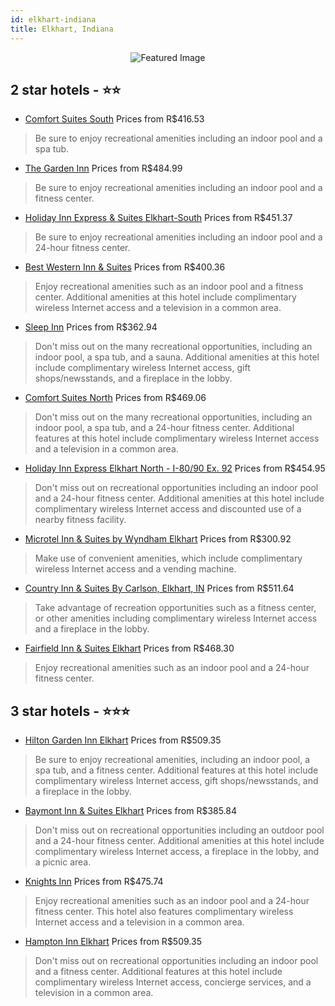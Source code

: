 ```yaml
---
id: elkhart-indiana
title: Elkhart, Indiana
---
```


<center><img src="https://i.travelapi.com/hotels/2000000/1750000/1742900/1742854/43a12530_z.jpg" alt="Featured Image" /></center>


##  2 star hotels - ⭐️⭐️

-    [Comfort Suites South](https://us.hurb.com/hotels/elkhart/comfort-suites-south-JNP-JP737635?cmp=18055) Prices from R$416.53
   > Be sure to enjoy recreational amenities including an indoor pool and a spa tub.
-    [The Garden Inn](https://us.hurb.com/hotels/elkhart/the-garden-inn-JNP-JP835866?cmp=18055) Prices from R$484.99
   > Be sure to enjoy recreational amenities including an indoor pool and a fitness center.
-    [Holiday Inn Express & Suites Elkhart-South](https://us.hurb.com/hotels/elkhart/holiday-inn-express-suites-elkhart-south-JNP-JP071046?cmp=18055) Prices from R$451.37
   > Be sure to enjoy recreational amenities including an indoor pool and a 24-hour fitness center.
-    [Best Western Inn & Suites](https://us.hurb.com/hotels/elkhart/best-western-inn-suites-JNP-JP989240?cmp=18055) Prices from R$400.36
   > Enjoy recreational amenities such as an indoor pool and a fitness center. Additional amenities at this hotel include complimentary wireless Internet access and a television in a common area.
-    [Sleep Inn](https://us.hurb.com/hotels/elkhart/sleep-inn-JNP-JP019681?cmp=18055) Prices from R$362.94
   > Don't miss out on the many recreational opportunities, including an indoor pool, a spa tub, and a sauna. Additional amenities at this hotel include complimentary wireless Internet access, gift shops/newsstands, and a fireplace in the lobby.
-    [Comfort Suites North](https://us.hurb.com/hotels/elkhart/comfort-suites-north-JNP-JP059460?cmp=18055) Prices from R$469.06
   > Don't miss out on the many recreational opportunities, including an indoor pool, a spa tub, and a 24-hour fitness center. Additional features at this hotel include complimentary wireless Internet access and a television in a common area.
-    [Holiday Inn Express Elkhart North - I-80/90 Ex. 92](https://us.hurb.com/hotels/elkhart/holiday-inn-express-elkhart-north-i-80-90-ex-92-JNP-JP462056?cmp=18055) Prices from R$454.95
   > Don't miss out on recreational opportunities including an indoor pool and a 24-hour fitness center. Additional amenities at this hotel include complimentary wireless Internet access and discounted use of a nearby fitness facility.
-    [Microtel Inn & Suites by Wyndham Elkhart](https://us.hurb.com/hotels/elkhart/microtel-inn-suites-by-wyndham-elkhart-JNP-JP047344?cmp=18055) Prices from R$300.92
   > Make use of convenient amenities, which include complimentary wireless Internet access and a vending machine.
-    [Country Inn & Suites By Carlson, Elkhart, IN](https://us.hurb.com/hotels/elkhart/country-inn-suites-by-carlson-elkhart-in-JNP-JP252064?cmp=18055) Prices from R$511.64
   > Take advantage of recreation opportunities such as a fitness center, or other amenities including complimentary wireless Internet access and a fireplace in the lobby.
-    [Fairfield Inn & Suites Elkhart](https://us.hurb.com/hotels/elkhart/fairfield-inn-suites-elkhart-JNP-JP191554?cmp=18055) Prices from R$468.30
   > Enjoy recreational amenities such as an indoor pool and a 24-hour fitness center.

##  3 star hotels - ⭐️⭐️⭐️

-    [Hilton Garden Inn Elkhart](https://us.hurb.com/hotels/elkhart/hilton-garden-inn-elkhart-JNP-JP736941?cmp=18055) Prices from R$509.35
   > Be sure to enjoy recreational amenities, including an indoor pool, a spa tub, and a fitness center. Additional features at this hotel include complimentary wireless Internet access, gift shops/newsstands, and a fireplace in the lobby.
-    [Baymont Inn & Suites Elkhart](https://us.hurb.com/hotels/elkhart/baymont-inn-suites-elkhart-JNP-JP853463?cmp=18055) Prices from R$385.84
   > Don't miss out on recreational opportunities including an outdoor pool and a 24-hour fitness center. Additional amenities at this hotel include complimentary wireless Internet access, a fireplace in the lobby, and a picnic area.
-    [Knights Inn](https://us.hurb.com/hotels/elkhart/knights-inn-JNP-JP830541?cmp=18055) Prices from R$475.74
   > Enjoy recreational amenities such as an indoor pool and a 24-hour fitness center. This hotel also features complimentary wireless Internet access and a television in a common area.
-    [Hampton Inn Elkhart](https://us.hurb.com/hotels/elkhart/hampton-inn-elkhart-JNP-JP812612?cmp=18055) Prices from R$509.35
   > Don't miss out on recreational opportunities including an indoor pool and a fitness center. Additional features at this hotel include complimentary wireless Internet access, concierge services, and a television in a common area.
